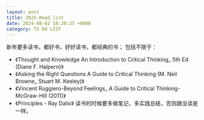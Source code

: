 ```yaml
---
layout: post
title: 2025-Read_list
date: 2024-08-02 18:20:23 +0800
category: TO DO LIST
---
```


新年要多读书，都好书，好好读书，都经典的书；
包括不限于：
- 《Thought and Knowledge An Introduction to Critical Thinking_ 5th Ed (Diane F. Halpern)》
- 《Asking the Right Questions A Guide to Critical Thinking (M. Neil Browne_ Stuart M. Keeley)》
- 《Vincent Ruggiero-Beyond Feelings_ A Guide to Critical Thinking-McGraw-Hill (2011)》
- 《Principles - Ray Dalio》
读书的时候要多做笔记，多实践总结，否则跟没读是一样。

